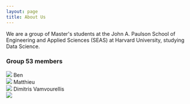 ```yaml
---
layout: page
title: About Us
---
```


We are a group of Master's students at the John A. Paulson School of Engineering and Applied Sciences (SEAS) at Harvard University, studying Data Science.

### Group 53 members

<div class="im-container">    
    <img src="/twitter-polling/assets/img/matthieu.jpeg" class="img-circle">
    Ben
</div>
<div>
    <img src="/twitter-polling/assets/img/matthieu.jpeg" class="img-circle">
    Matthieu
</div>
<div>
    <img src="/twitter-polling/assets/img/dimitris.jpeg" class="img-circle">
    Dimitris Vamvourellis
</div>
<div>
    <img src="/twitter-polling/assets/img/will.jpeg" class="img-circle">
</div>

